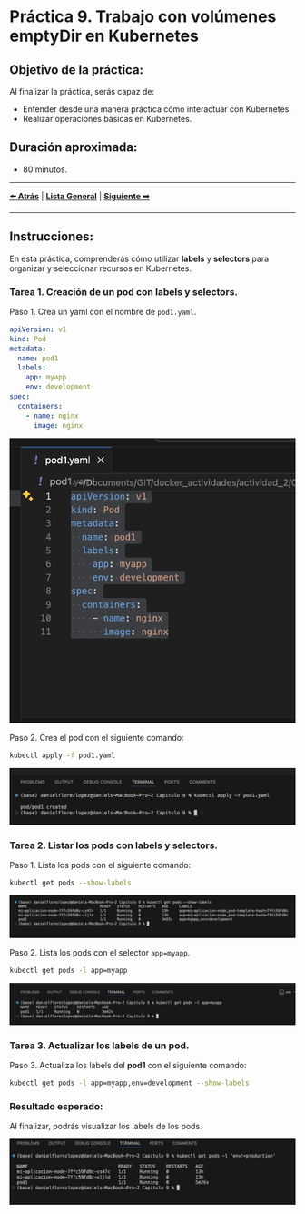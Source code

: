 # Práctica 9. Trabajo con volúmenes emptyDir en Kubernetes

## Objetivo de la práctica:
Al finalizar la práctica, serás capaz de:
- Entender desde una manera práctica cómo interactuar con Kubernetes.
- Realizar operaciones básicas en Kubernetes.

## Duración aproximada:
- 80 minutos.

---

**[⬅️ Atrás](https://netec-mx.github.io/DOCK_KUB/Capitulo8/)** | **[Lista General](https://netec-mx.github.io/DOCK_KUB/)** | **[Siguiente ➡️](https://netec-mx.github.io/DOCK_KUB/Capitulo10/)**

---

## Instrucciones:
En esta práctica, comprenderás cómo utilizar **labels** y **selectors** para organizar y seleccionar recursos en Kubernetes.

### Tarea 1. Creación de un pod con labels y selectors.

Paso 1. Crea un yaml con el nombre de `pod1.yaml`.

```yaml
apiVersion: v1
kind: Pod
metadata:
  name: pod1
  labels:
    app: myapp
    env: development
spec:
  containers:
    - name: nginx
      image: nginx
```

![cap9_labels_yaml.png](../images/cap9_labels_yaml.png)

Paso 2. Crea el pod con el siguiente comando:

```bash
kubectl apply -f pod1.yaml
```

![cap9_labels_yaml_create.png](../images/cap9_labels_yaml_create.png)

### Tarea 2. Listar los pods con labels y selectors.

Paso 1. Lista los pods con el siguiente comando:

```bash
kubectl get pods --show-labels
```

![cap9_list_all_labels_pod.png](../images/cap9_list_all_labels_pod.png)

Paso 2. Lista los pods con el selector `app=myapp`.

```bash
kubectl get pods -l app=myapp
```

![cap9_list_spesifict_label.png](../images/cap9_list_spesifict_label.png)

### Tarea 3. Actualizar los labels de un pod.

Paso 3. Actualiza los labels del **pod1** con el siguiente comando:

```bash
kubectl get pods -l app=myapp,env=development --show-labels
```

### Resultado esperado:

Al finalizar, podrás visualizar los labels de los pods.

![Screenshot 2025-03-22 at 2.35.13 PM.png](../images/cap9_resultado.png)
